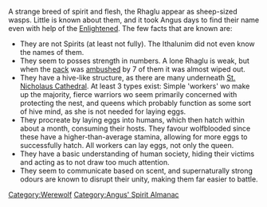 A strange breed of spirit and flesh, the Rhaglu appear as sheep-sized
wasps. Little is known about them, and it took Angus days to find their
name even with help of the [Enlightened](Enlightened "wikilink"). The
few facts that are known are:

  - They are not Spirits (at least not fully). The Ithalunim did not
    even know the names of them.
  - They seem to posses strength in numbers. A lone Rhaglu is weak, but
    when the [pack](Shadowclaws "wikilink") was
    [ambushed](Breeding_Grounds "wikilink") by 7 of them it was almost
    wiped out.
  - They have a hive-like structure, as there are many underneath [St.
    Nicholaus Cathedral](St._Nicholaus_Cathedral "wikilink"). At least 3
    types exist: Simple 'workers' wo make up the majority, fierce
    warriors wo seem primarily concerned with protecting the nest, and
    queens which probably function as some sort of hive mind, as she is
    not needed for laying eggs.
  - They procreate by laying eggs into humans, which then hatch within
    about a month, consuming their hosts. They favour wolfblooded since
    these have a higher-than-average stamina, allowing for more eggs to
    successfully hatch. All workers can lay eggs, not only the queen.
  - They have a basic understanding of human society, hiding their
    victims and acting as to not draw too much attention.
  - They seem to communicate based on scent, and supernaturally strong
    odours are known to disrupt their unity, making them far easier to
    battle.

[Category:Werewolf](Category:Werewolf "wikilink") [Category:Angus'
Spirit Almanac](Category:Angus'_Spirit_Almanac "wikilink")